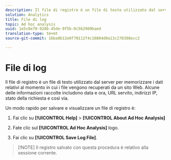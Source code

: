 ```yaml
---
description: Il file di registro è un file di testo utilizzato dal server per memorizzare i dati relativi al momento in cui i file vengono recuperati da un sito Web. Alcune delle informazioni raccolte includono data e ora, URL servito, indirizzi IP, stato della richiesta e così via.
solution: Analytics
title: File di log
topic: Ad hoc analysis
uuid: 1e5c0e70-928b-45de-9f5b-0c562909baed
translation-type: tm+mt
source-git-commit: 16ba0b12e0f70112f4c10804d0a13c278388ecc2

---
```



# File di log

Il file di registro è un file di testo utilizzato dal server per memorizzare i dati relativi al momento in cui i file vengono recuperati da un sito Web. Alcune delle informazioni raccolte includono data e ora, URL servito, indirizzi IP, stato della richiesta e così via.

Un modo rapido per salvare e visualizzare un file di registro è:

1. Fai clic su **[!UICONTROL Help]** &gt; **[!UICONTROL About Ad Hoc Analysis]**

1. Fate clic sul **[!UICONTROL Ad Hoc Analysis]** logo.
1. Fai clic su **[!UICONTROL Save Log File]**.

> [!NOTE] Il registro salvato con questa procedura è relativo alla sessione corrente.

